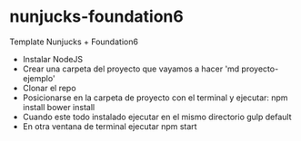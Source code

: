 # nunjucks-foundation6
Template Nunjucks + Foundation6

- Instalar NodeJS
- Crear una carpeta del proyecto que vayamos a hacer 'md proyecto-ejemplo'
- Clonar el repo
- Posicionarse en la carpeta de proyecto con el terminal y ejecutar:
        npm install
        bower install
- Cuando este todo instalado ejecutar en el mismo directorio
    gulp default
- En otra ventana de terminal ejecutar
    npm start
